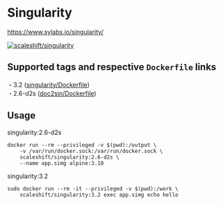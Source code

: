 # Singularity

https://www.sylabs.io/singularity/

[![scaleshift/singularity](http://dockeri.co/image/scaleshift/singularity)](https://hub.docker.com/r/scaleshift/singularity)

## Supported tags and respective `Dockerfile` links

・3.2 ([singularity/Dockerfile](https://github.com/rescale-labs/scaleshift/blob/master/tools/prod/docker/singularity/Dockerfile))  
・2.6-d2s ([doc2sin/Dockerfile](https://github.com/rescale-labs/scaleshift/blob/master/tools/prod/docker/doc2sin/Dockerfile))  

## Usage

singularity:2.6-d2s

```console
docker run --rm --privileged -v $(pwd):/output \
    -v /var/run/docker.sock:/var/run/docker.sock \
    scaleshift/singularity:2.6-d2s \
    --name app.simg alpine:3.10
```

singularity:3.2

```console
sudo docker run --rm -it --privileged -v $(pwd):/work \
    scaleshift/singularity:3.2 exec app.simg echo hello
```
